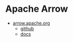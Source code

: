 # Apache Arrow

- [arrow.apache.org](https://arrow.apache.org/)
  - [github](https://github.com/apache/arrow)
  - [docs](https://arrow.apache.org/docs/)

